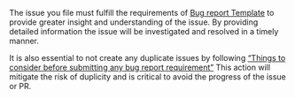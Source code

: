 The issue you file must fulfill the requirements of [Bug report Template](https://github.com/windows-toolkit/WindowsCommunityToolkit/blob/master/.github/ISSUE_TEMPLATE/bug_report.md) to provide greater insight and understanding of the issue. By providing detailed information the issue will be investigated and resolved in a timely manner.

It is also essential to not create any duplicate issues by following [“Things to consider before submitting any bug report requirement”](https://github.com/windows-toolkit/WindowsCommunityToolkit/wiki/Things-to-consider-before-submitting-any-report) This action will mitigate the risk of duplicity and is critical to avoid the progress of the issue or PR.
